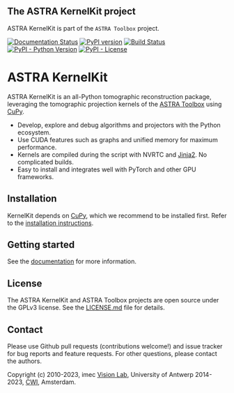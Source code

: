 ## The ASTRA KernelKit project
ASTRA KernelKit is part of the `ASTRA Toolbox` project.

[![Documentation Status](https://readthedocs.org/projects/astra-kernelkit/badge/?version=latest)](https://astra-kernelkit.readthedocs.io/en/latest/?badge=latest)
[![PyPI version](https://badge.fury.io/py/astra-kernelkit.svg)](https://badge.fury.io/py/astra-kernelkit)
[![Build Status](https://travis-ci.com/astra-kernelkit/astra-kernelkit.svg?branch=master)](https://travis-ci.com/astra-kernelkit/astra-kernelkit)
[![PyPI - Python Version](https://img.shields.io/pypi/pyversions/astra-kernelkit)](https://pypi.org/project/astra-kernelkit/)
[![PyPI - License](https://img.shields.io/pypi/l/astra-kernelkit)]()

# ASTRA KernelKit

ASTRA KernelKit is an all-Python tomographic reconstruction package, leveraging 
the tomographic projection kernels of the [ASTRA Toolbox](https://github.com/astra-toolbox/astra-toolbox) 
using [CuPy](https://cupy.dev/).
 - Develop, explore and debug algorithms and projectors with the Python ecosystem.
 - Use CUDA features such as graphs and unified memory for maximum performance.
 - Kernels are compiled during the script with NVRTC and [Jinja2](https://jinja.palletsprojects.com/). No complicated builds.
 - Easy to install and integrates well with PyTorch and other GPU frameworks.

## Installation
KernelKit depends on [CuPy](https://docs.cupy.dev/en/stable/install.html), which
we recommend to be installed first. Refer to the [installation instructions](https://kernelkit.readthedocs.io/en/latest/installation.html).

## Getting started
See the [documentation](https://astra-kernelkit.readthedocs.io/en/latest/) for more information.

## License
The ASTRA KernelKit and ASTRA Toolbox projects are open source under the GPLv3 license.
See the [LICENSE.md](LICENSE.md) file for details.

## Contact
Please use Github pull requests (contributions welcome!) and issue tracker for bug reports and feature requests. For other
questions, please contact the authors.

Copyright (c) 2010-2023, imec [Vision Lab](http://visielab.uantwerpen.be/),
University of Antwerp 2014-2023, [CWI](https://www.cwi.nl/), Amsterdam.